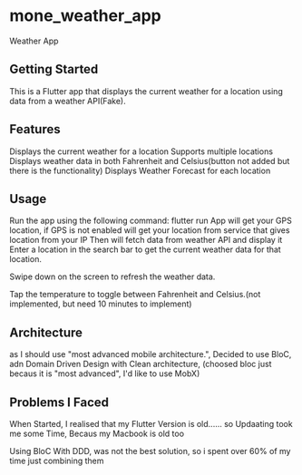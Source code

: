 # mone_weather_app

Weather App

## Getting Started

This is a Flutter app that displays the current weather for a location using data from a weather API(Fake).

## Features

Displays the current weather for a location
Supports multiple locations
Displays weather data in both Fahrenheit and Celsius(button not added but there is the functionality)
Displays Weather Forecast for each location

## Usage

Run the app using the following command:
flutter run
App will get your GPS location, if GPS is not enabled will get your location from service that gives location from your IP
Then will fetch data from weather API and display it
Enter a location in the search bar to get the current weather data for that location.

Swipe down on the screen to refresh the weather data.

Tap the temperature to toggle between Fahrenheit and Celsius.(not implemented, but need 10 minutes to implement)

## Architecture

as I should use "most advanced mobile architecture.", Decided to use BloC, adn Domain Driven Design with Clean architecture, (choosed bloc just becaus it is "most advanced", I'd like to use MobX)

## Problems I Faced

When Started, I realised that my Flutter Version is old......
so Updaating took me some Time, Becaus my Macbook is old too

Using BloC With DDD, was not the best solution, so i spent over 60% of my time just combining them
